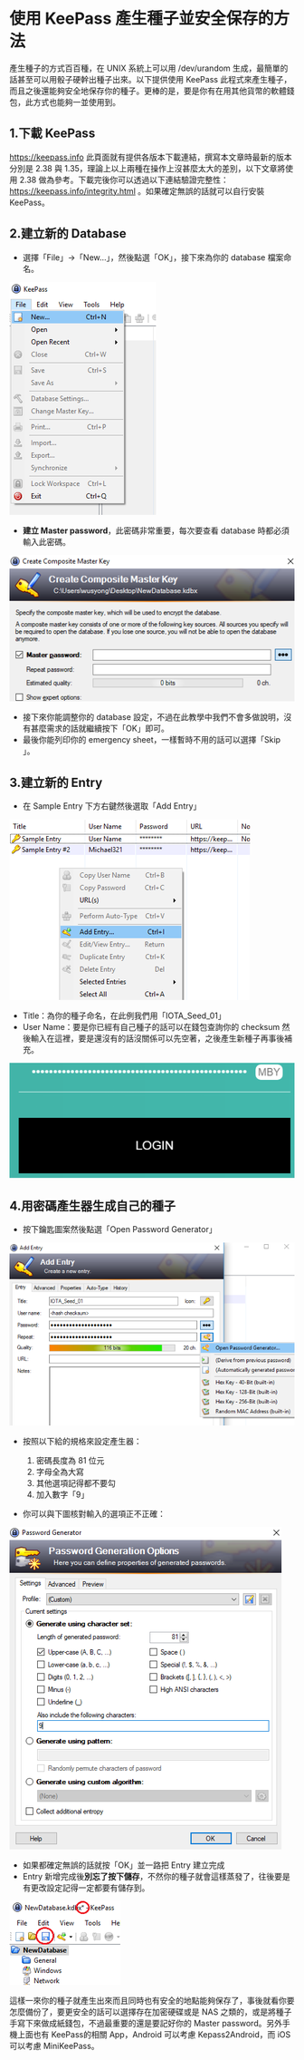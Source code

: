 # 使用 KeePass 產生種子並安全保存的方法

產生種子的方式百百種，在 UNIX 系統上可以用 /dev/urandom 生成，最簡單的話甚至可以用骰子硬幹出種子出來。以下提供使用 KeePass 此程式來產生種子，而且之後還能夠安全地保存你的種子。更棒的是，要是你有在用其他貨幣的軟體錢包，此方式也能夠一並使用到。

1.下載 KeePass
---
https://keepass.info 此頁面就有提供各版本下載連結，撰寫本文章時最新的版本分別是 2.38 與 1.35，理論上以上兩種在操作上沒甚麼太大的差別，以下文章將使用 2.38 做為參考。下載完後你可以透過以下連結驗證完整性：https://keepass.info/integrity.html 。如果確定無誤的話就可以自行安裝 KeePass。

2.建立新的 Database
---
- 選擇「File」->「New...」，然後點選「OK」，接下來為你的 database 檔案命名。

![](seed/newdb.png)

- **建立 Master password**，此密碼非常重要，每次要查看 database 時都必須輸入此密碼。

![](seed/masterkey.png)

- 接下來你能調整你的 database 設定，不過在此教學中我們不會多做說明，沒有甚麼需求的話就繼續按下「OK」即可。
- 最後你能列印你的 emergency sheet，一樣暫時不用的話可以選擇「Skip 」。

3.建立新的 Entry
---
- 在 Sample Entry 下方右鍵然後選取「Add Entry」

![](seed/entry.png)

- Title：為你的種子命名，在此例我們用「IOTA_Seed_01」
- User Name：要是你已經有自己種子的話可以在錢包查詢你的 checksum 然後輸入在這裡，要是還沒有的話沒關係可以先空著，之後產生新種子再事後補充。

![](seed/checksum.png)


4.用密碼產生器生成自己的種子
---
- 按下鑰匙圖案然後點選「Open Password Generator」

![](seed/seedgen.png)

- 按照以下給的規格來設定產生器：
  1. 密碼長度為 81 位元
  2. 字母全為大寫
  3. 其他選項記得都不要勾
  4. 加入數字「9」

- 你可以與下圖核對輸入的選項正不正確：

![](seed/gensetup.png)

- 如果都確定無誤的話就按「OK」並一路把 Entry 建立完成
- Entry 新增完成後**別忘了按下儲存**，不然你的種子就會這樣蒸發了，往後要是有更改設定記得一定都要有儲存到。

![](seed/dbsave.png)

這樣一來你的種子就產生出來而且同時也有安全的地點能夠保存了，事後就看你要怎麼備份了，要更安全的話可以選擇存在加密硬碟或是 NAS 之類的，或是將種子手寫下來做成紙錢包，不過最重要的還是要記好你的 Master password。另外手機上面也有 KeePass的相關 App，Android 可以考慮 Kepass2Android，而 iOS 可以考慮 MiniKeePass。
